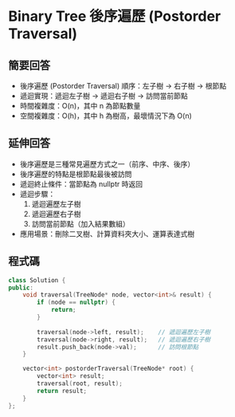# Binary Tree 後序遍歷 (Postorder Traversal)

## 簡要回答
- 後序遍歷 (Postorder Traversal) 順序：左子樹 -> 右子樹 -> 根節點
- 遞迴實現：遞迴左子樹 -> 遞迴右子樹 -> 訪問當前節點
- 時間複雜度：O(n)，其中 n 為節點數量
- 空間複雜度：O(h)，其中 h 為樹高，最壞情況下為 O(n)

## 延伸回答
- 後序遍歷是三種常見遍歷方式之一（前序、中序、後序）
- 後序遍歷的特點是根節點最後被訪問
- 遞迴終止條件：當節點為 nullptr 時返回
- 遞迴步驟：
  1. 遞迴遍歷左子樹
  2. 遞迴遍歷右子樹
  3. 訪問當前節點（加入結果數組）
- 應用場景：刪除二叉樹、計算資料夾大小、運算表達式樹

## 程式碼
```cpp
class Solution {
public:
    void traversal(TreeNode* node, vector<int>& result) {
        if (node == nullptr) {
            return;
        }
        
        traversal(node->left, result);    // 遞迴遍歷左子樹
        traversal(node->right, result);   // 遞迴遍歷右子樹
        result.push_back(node->val);      // 訪問根節點
    }

    vector<int> postorderTraversal(TreeNode* root) {
        vector<int> result;
        traversal(root, result);
        return result;   
    }
};
```
